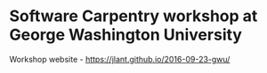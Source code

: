 # Software Carpentry workshop at George Washington University

Workshop website - https://jlant.github.io/2016-09-23-gwu/
